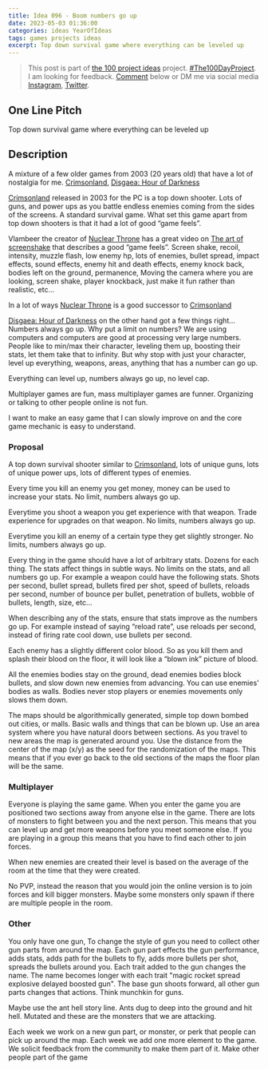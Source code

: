 ```yaml
---
title: Idea 096 - Boom numbers go up
date: 2023-05-03 01:36:00
categories: ideas YearOfIdeas
tags: games projects ideas
excerpt: Top down survival game where everything can be leveled up
---
```


> This post is part of [the 100 project ideas](https://blog.abluestar.com/projects/2023-100-ideas/) project. [#The100DayProject](https://www.the100dayproject.org/). I am looking for feedback. <a href='#utterances-comments'>Comment</a> below or DM me via social media <a href="https://instagram.com/funvill" rel="nofollow noopener noreferrer"><i class="fab fa-fw fa-instagram" aria-hidden="true"></i><span class="label">Instagram</span></a>, <a href="https://twitter.com/funvill" rel="nofollow noopener noreferrer"><i class="fab fa-fw fa-twitter" aria-hidden="true"></i><span class="label">Twitter</span></a>.

## One Line Pitch

Top down survival game where everything can be leveled up

## Description

A mixture of a few older games from 2003 (20 years old) that have a lot of nostalgia for me. [Crimsonland](https://store.steampowered.com/app/262830/Crimsonland/), [Disgaea: Hour of Darkness](https://en.wikipedia.org/wiki/Disgaea:_Hour_of_Darkness)

[Crimsonland](https://store.steampowered.com/app/262830/Crimsonland/) released in 2003 for the PC is a top down shooter. Lots of guns, and power ups as you battle endless enemies coming from the sides of the screens. A standard survival game. What set this game apart from top down shooters is that it had a lot of good “game feels”.

Vlambeer the creator of [Nuclear Throne](https://store.steampowered.com/app/242680/Nuclear_Throne/) has a great video on [The art of screenshake](https://www.youtube.com/watch?v=AJdEqssNZ-U) that describes a good “game feels”. Screen shake, recoil, intensity, muzzle flash, low enemy hp, lots of enemies, bullet spread, impact effects, sound effects, enemy hit and death effects, enemy knock back, bodies left on the ground, permanence, Moving the camera where you are looking, screen shake, player knockback, just make it fun rather than realistic, etc...

In a lot of ways [Nuclear Throne](https://store.steampowered.com/app/242680/Nuclear_Throne/) is a good successor to [Crimsonland](https://store.steampowered.com/app/262830/Crimsonland/)

[Disgaea: Hour of Darkness](https://en.wikipedia.org/wiki/Disgaea:_Hour_of_Darkness) on the other hand got a few things right… Numbers always go up. Why put a limit on numbers? We are using computers and computers are good at processing very large numbers. People like to min/max their character, leveling them up, boosting their stats, let them take that to infinity. But why stop with just your character, level up everything, weapons, areas, anything that has a number can go up.

Everything can level up, numbers always go up, no level cap.

Multiplayer games are fun, mass multiplayer games are funner. Organizing or talking to other people online is not fun.

I want to make an easy game that I can slowly improve on and the core game mechanic is easy to understand.

### Proposal

A top down survival shooter similar to [Crimsonland](https://store.steampowered.com/app/262830/Crimsonland/), lots of unique guns, lots of unique power ups, lots of different types of enemies.

Every time you kill an enemy you get money, money can be used to increase your stats. No limit, numbers always go up.

Everytime you shoot a weapon you get experience with that weapon. Trade experience for upgrades on that weapon. No limits, numbers always go up.

Everytime you kill an enemy of a certain type they get slightly stronger. No limits, numbers always go up.

Every thing in the game should have a lot of arbitrary stats. Dozens for each thing. The stats affect things in subtle ways. No limits on the stats, and all numbers go up. For example a weapon could have the following stats. Shots per second, bullet spread, bullets fired per shot, speed of bullets, reloads per second, number of bounce per bullet, penetration of bullets, wobble of bullets, length, size, etc…

When describing any of the stats, ensure that stats improve as the numbers go up. For example instead of saying “reload rate”, use reloads per second, instead of firing rate cool down, use bullets per second.

Each enemy has a slightly different color blood. So as you kill them and splash their blood on the floor, it will look like a “blown ink” picture of blood.

All the enemies bodies stay on the ground, dead enemies bodies block bullets, and slow down new enemies from advancing. You can use enemies' bodies as walls. Bodies never stop players or enemies movements only slows them down.

The maps should be algorithmically generated, simple top down bombed out cities, or malls. Basic walls and things that can be blown up. Use an area system where you have natural doors between sections. As you travel to new areas the map is generated around you. Use the distance from the center of the map (x/y) as the seed for the randomization of the maps. This means that if you ever go back to the old sections of the maps the floor plan will be the same.

### Multiplayer

Everyone is playing the same game. When you enter the game you are positioned two sections away from anyone else in the game. There are lots of monsters to fight between you and the next person. This means that you can level up and get more weapons before you meet someone else. If you are playing in a group this means that you have to find each other to join forces.

When new enemies are created their level is based on the average of the room at the time that they were created.

No PVP, instead the reason that you would join the online version is to join forces and kill bigger monsters. Maybe some monsters only spawn if there are multiple people in the room.

### Other

You only have one gun, To change the style of gun you need to collect other gun parts from around the map. Each gun part effects the gun performance, adds stats, adds path for the bullets to fly, adds more bullets per shot, spreads the bullets around you. Each trait added to the gun changes the name. The name becomes longer with each trait "magic rocket spread explosive delayed boosted gun". The base gun shoots forward, all other gun parts changes that actions. Think munchkin for guns.

Maybe use the ant hell story line. Ants dug to deep into the ground and hit hell. Mutated and these are the monsters that we are attacking.

Each week we work on a new gun part, or monster, or perk that people can pick up around the map. Each week we add one more element to the game. We solicit feedback from the community to make them part of it. Make other people part of the game
